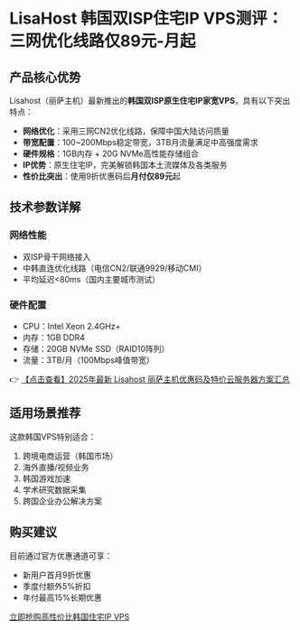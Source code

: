 # LisaHost 韩国双ISP住宅IP VPS测评：三网优化线路仅89元-月起

## 产品核心优势

Lisahost（丽萨主机）最新推出的**韩国双ISP原生住宅IP家宽VPS**，具有以下突出特点：

- **网络优化**：采用三网CN2优化线路，保障中国大陆访问质量
- **带宽配置**：100~200Mbps稳定带宽，3TB月流量满足中高强度需求
- **硬件规格**：1GB内存 + 20G NVMe高性能存储组合
- **IP优势**：原生住宅IP，完美解锁韩国本土流媒体及各类服务
- **性价比突出**：使用9折优惠码后**月付仅89元**起

## 技术参数详解

### 网络性能
- 双ISP骨干网络接入
- 中韩直连优化线路（电信CN2/联通9929/移动CMI）
- 平均延迟<80ms（国内主要城市测试）

### 硬件配置
- CPU：Intel Xeon 2.4GHz+ 
- 内存：1GB DDR4
- 存储：20GB NVMe SSD（RAID10阵列）
- 流量：3TB/月（100Mbps峰值带宽）

👉 [【点击查看】2025年最新 Lisahost 丽萨主机优惠码及特价云服务器方案汇总](https://bit.ly/lisazhuji)

## 适用场景推荐

这款韩国VPS特别适合：
1. 跨境电商运营（韩国市场）
2. 海外直播/视频业务
3. 韩国游戏加速
4. 学术研究数据采集
5. 跨国企业办公解决方案

## 购买建议

目前通过官方优惠通道可享：
- 新用户首月9折优惠
- 季度付额外5%折扣
- 年付最高15%长期优惠

[立即抢购高性价比韩国住宅IP VPS](https://bit.ly/lisazhuji)